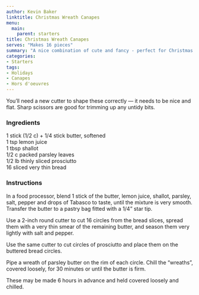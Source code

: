 ```yaml
---
author: Kevin Baker
linktitle: Christmas Wreath Canapes
menu:
  main:
    parent: starters
title: Christmas Wreath Canapes
serves: "Makes 16 pieces"
summary: "A nice combination of cute and fancy - perfect for Christmas."
categories:
- Starters
tags:
- Holidays
- Canapes
- Hors d'oeuvres
---
```

You’ll need a new cutter to shape these correctly — it needs to be nice and flat. Sharp scissors are good for trimming up any untidy bits.

### Ingredients

<div class="ingredient-list">

1 stick (1/2 c) + 1/4 stick butter, softened  
1 tsp lemon juice  
1 tbsp shallot  
1/2 c packed parsley leaves  
1/2 lb thinly sliced prosciutto  
16 sliced very thin bread  

</div>

### Instructions

In a food processor, blend 1 stick of the butter, lemon juice, shallot, parsley, salt, pepper and drops of Tabasco to taste, until the mixture is very smooth. Transfer the butter to a pastry bag fitted with a 1/4” star tip. 

Use a 2-inch round cutter to cut 16 circles from the bread slices, spread them with a very thin smear of the remaining butter, and season them very lightly with salt and pepper.

Use the same cutter to cut circles of prosciutto and place them on the buttered bread circles.

Pipe a wreath of parsley butter on the rim of each circle. Chill the “wreaths”, covered loosely, for 30 minutes or until the butter is firm.

These may be made 6 hours in advance and held covered loosely and chilled.